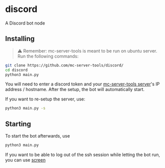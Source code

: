 # discord
A Discord bot node

## Installing
> :warning: Remember: mc-server-tools is meant to be run on ubuntu server.
Run the following commands:
```bash
git clone https://github.com/mc-server-tools/discord/
cd discord
python3 main.py
```
You will need to enter a discord token and your [mc-server-tools server](https://github.com/mc-server-tools/server)'s IP address / hostname.
After the setup, the bot will automatically start.

If you want to re-setup the server, use:
```bash
python3 main.py -s
```

## Starting
To start the bot afterwards, use
```bash
python3 main.py
```
If you want to be able to log out of the ssh session while letting the bot run, you can use [screen](https://help.ubuntu.com/community/Screen)
